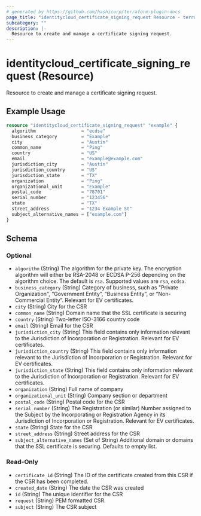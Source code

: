 ```yaml
---
# generated by https://github.com/hashicorp/terraform-plugin-docs
page_title: "identitycloud_certificate_signing_request Resource - terraform-provider-identitycloud"
subcategory: ""
description: |-
  Resource to create and manage a certificate signing request.
---
```


# identitycloud_certificate_signing_request (Resource)

Resource to create and manage a certificate signing request.

## Example Usage

```terraform
resource "identitycloud_certificate_signing_request" "example" {
  algorithm                 = "ecdsa"
  business_category         = "Example"
  city                      = "Austin"
  common_name               = "Ping"
  country                   = "US"
  email                     = "example@example.com"
  jurisdiction_city         = "Austin"
  jurisdiction_country      = "US"
  jurisdiction_state        = "TX"
  organization              = "Ping"
  organizational_unit       = "Example"
  postal_code               = "78701"
  serial_number             = "123456"
  state                     = "TX"
  street_address            = "1234 Example St"
  subject_alternative_names = ["example.com"]
}
```

<!-- schema generated by tfplugindocs -->
## Schema

### Optional

- `algorithm` (String) The algorithm for the private key. The encryption algorithm will either be RSA-2048 or ECDSA P-256 depending on the algorithm choice. The default is `rsa`. Supported values are `rsa`, `ecdsa`.
- `business_category` (String) Category of business, such as "Private Organization", “Government Entity”, “Business Entity”, or “Non-Commercial Entity”. Relevant for EV certificates.
- `city` (String) City for the CSR
- `common_name` (String) Domain name that the SSL certificate is securing
- `country` (String) Two-letter ISO-3166 country code
- `email` (String) Email for the CSR
- `jurisdiction_city` (String) This field contains only information relevant to the Jurisdiction of Incorporation or Registration. Relevant for EV certificates.
- `jurisdiction_country` (String) This field contains only information relevant to the Jurisdiction of Incorporation or Registration. Relevant for EV certificates.
- `jurisdiction_state` (String) This field contains only information relevant to the Jurisdiction of Incorporation or Registration. Relevant for EV certificates.
- `organization` (String) Full name of company
- `organizational_unit` (String) Company section or department
- `postal_code` (String) Postal code for the CSR
- `serial_number` (String) The Registration (or similar) Number assigned to the Subject by the Incorporating or Registration Agency in its Jurisdiction of Incorporation or Registration. Relevant for EV certificates.
- `state` (String) State for the CSR
- `street_address` (String) Street address for the CSR
- `subject_alternative_names` (Set of String) Additional domain or domains that the SSL certificate is securing. Defaults to empty list.

### Read-Only

- `certificate_id` (String) The ID of the certificate created from this CSR if the CSR has been completed.
- `created_date` (String) The date the CSR was created
- `id` (String) The unique identifier for the CSR
- `request` (String) PEM formatted CSR.
- `subject` (String) The CSR subject
